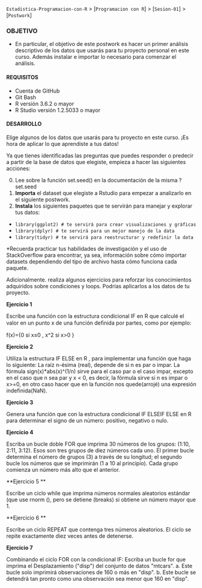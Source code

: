 `Estadistica-Programacion-con-R` > [`Programacion con R`] > [`Sesion-01`] > [`Postwork`] 

### OBJETIVO  

- En particular, el objetivo de este postwork es hacer un primer análisis descriptivo de los datos que usarás para tu proyecto personal en este curso. Además instalar e importar lo necesario para comenzar el análisis.  

#### REQUISITOS
- Cuenta de GitHub  
- Git Bash  
- R versión 3.6.2 o mayor                                
- R Studio versión 1.2.5033 o mayor   

#### DESARROLLO

Elige algunos de los datos que usarás para tu proyecto en este curso. ¡Es hora de aplicar lo que aprendiste a tus datos!   

Ya que tienes identificadas las preguntas que puedes responder o predecir a partir de la base de datos que elegiste, empieza a hacer las siguientes acciones:  

0. Lee sobre la función set.seed() en la documentación de la misma ?set.seed
1. **Importa** el dataset que elegiste a Rstudio para empezar a analizarlo en el siguiente postwork.    
2. **Instala** los siguientes paquetes que te servirán para manejar y explorar tus datos:  
- ```library(ggplot2) # te servirá para crear visualizaciones y gráficas``` 
- ```library(dplyr) # te servirá para un mejor manejo de la data```
- ```library(tidyr) # te servirá para reestructurar y redefinir la data```    

*Recuerda practicar tus habilidades de investigación y el uso de StackOverflow para encontrar, ya sea, información sobre cómo importar datasets dependiendo del tipo de archivo hasta cómo funciona cada paquete.   
  

Adicionalmente. realiza algunos ejercicios para reforzar los conocimientos adquiridos sobre condiciones y loops. Podrías aplicarlos a los datos de tu proyecto.

**Ejercicio 1**  

Escribe una función con la estructura condicional IF en R que calculé el valor en un punto x de una función deﬁnida por partes, como por ejemplo:

f(x)={0 si x≤0 , x^2 si x>0 }

**Ejercicio 2**  

Utiliza la estructura IF ELSE en R , para implementar una función que haga lo siguiente: La raíz n-ésima (real), depende de si n es par o impar. La fórmula sign(x)*abs(x)^(1/n) sirve para el caso par o el caso impar, excepto en el caso que n sea par y x < 0, es decir, la fórmula sirve si n es impar o x>=0, en otro caso hacer que en la función nos quede(arrojé) una expresión indefinida(NaN).  

**Ejercicio 3**  

Genera una función que con la estructura condicional IF ELSEIF ELSE en R para determinar el signo de un número: positivo, negativo o nulo. 

**Ejercicio 4**  

Escriba un bucle doble FOR que imprima 30 números de los grupos: (1:10, 2:11, 3:12). Esos son tres grupos de diez números cada uno. El primer bucle determina el número de grupos (3) a través de su longitud; el segundo bucle los números que se imprimirán (1 a 10 al principio). Cada grupo comienza un número más alto que el anterior.

**Ejercicio 5 **  

Escribe un ciclo while que imprima números normales aleatorios estándar (que use rnorm (), pero se detiene (breaks) si obtiene un número mayor que 1.  

**Ejercicio 6 **  

Escribe un ciclo REPEAT que contenga tres números aleatorios. El ciclo se repite exactamente diez veces antes de detenerse.

**Ejercicio 7**  

Combinando el ciclo FOR con la condicional IF: Escriba un bucle for que imprima el Desplazamiento ("disp") del conjunto de datos "mtcars".
a. Este bucle solo imprimirá observaciones de 160 o más en "disp".
b. Este bucle se detendrá tan pronto como una observación sea menor que 160 en "disp".


